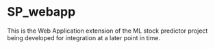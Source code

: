 # SP_webapp
This is the Web Application extension of the ML stock predictor project being developed for integration at a later point in time. 
